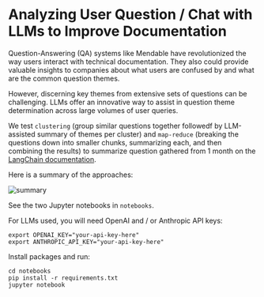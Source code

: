 # Analyzing User Question / Chat with LLMs to Improve Documentation

Question-Answering (QA) systems like Mendable have revolutionized the way users interact with technical documentation. They also could provide valuable insights to companies about what users are confused by and what are the common question themes.

However, discerning key themes from extensive sets of questions can be challenging. LLMs offer an innovative way to assist in question theme determination across large volumes of user queries.

We test `clustering` (group similar questions together followedf by LLM-assisted summary of themes per cluster) and `map-reduce` (breaking the questions down into smaller chunks, summarizing each, and then combining the results) to summarize question gathered from 1 month on the [LangChain documentation](https://python.langchain.com/docs/get_started/introduction.html).

Here is a summary of the approaches:

![summary](https://github.com/mendableai/QA_clustering/assets/122662504/2f6d4408-2eb3-49b1-92c6-5b2c4a2c7260)

See the two Jupyter notebooks in `notebooks`.

For LLMs used, you will need OpenAI and / or Anthropic API keys:
```
export OPENAI_KEY="your-api-key-here"
export ANTHROPIC_API_KEY="your-api-key-here"
```
Install packages and run:
```
cd notebooks
pip install -r requirements.txt
jupyter notebook
```
